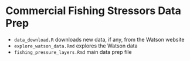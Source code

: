 # Commercial Fishing Stressors Data Prep

- `data_download.R` downloads new data, if any, from the Watson website
- `explore_watson_data.Rmd` explores the Watson data
- `fishing_pressure_layers.Rmd` main data prep file
